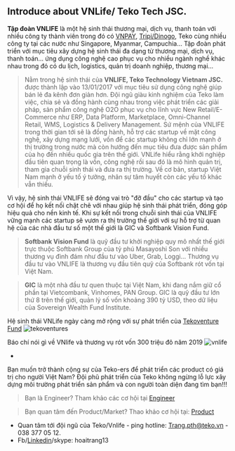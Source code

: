 ## Introduce about VNLife/ Teko Tech JSC.

**Tập đoàn VNLIFE** là một hệ sinh thái thương mại, dịch vụ, thanh toán với nhiều công ty thành viên trong đó có [VNPAY](https://vnpay.vn/), [Tripi/Dinogo](https://www.tripi.vn/), Teko cùng nhiều công ty tại các nước như Singapore, Myanmar, Campuchia… Tập đoàn phát triển với mục tiêu xây dựng hệ sinh thái đa dạng từ thương mại, dịch vụ, thanh toán… ứng dụng công nghệ cao phục vụ cho nhiều ngành nghề khác nhau trong đó có du lịch, logistics, quản trị doanh nghiệp, thương mại…

> Nằm trong hệ sinh thái của **VNLIFE, Teko Technology Vietnam JSC.** được thành lập vào 13/01/2017 với mục tiêu sử dụng công nghệ giúp bán lẻ đa kênh đơn giản hơn. Đội ngũ giàu kinh nghiệm của Teko làm việc, chia sẻ và đồng hành cùng nhau trong việc phát triển các giải pháp, sản phẩm công nghệ O2O phục vụ cho lĩnh vực New Retail/E-Commerce như ERP, Data Platform, Marketplace, Omni-Channel Retail, WMS, Logistics & Delivery Management.
Sứ mệnh của VNLIFE trong thời gian tới sẽ là đồng hành, hỗ trợ các startup về mặt công nghệ, xây dựng mạng lưới, vốn để các startup không chỉ lớn mạnh ở thị trường trong nước mà còn hướng đến mục tiêu đưa được sản phẩm của họ đến nhiều quốc gia trên thế giới.
VNLife hiểu rằng khởi nghiệp đầu tiên quan trọng là vốn, công nghệ rồi sau đó là mô hình quản trị, tham gia chuỗi sinh thái và đưa ra thị trường. Về cơ bản, startup Việt Nam mạnh ở yếu tố ý tưởng, nhân sự tâm huyết còn các yếu tố khác vẫn thiếu.

Vì vậy, hệ sinh thái VNLIFE sẽ đóng vai trò "đỡ đầu" cho các startup và tạo cơ hội để họ kết nối chặt chẽ với nhau giúp hệ sinh thái phát triển, đóng góp hiệu quả cho nền kinh tế. Khi sự kết nối trong chuỗi sinh thái của VNLIFE vững mạnh các startup sẽ vươn ra thị trường thế giới với sự hỗ trợ từ quan hệ của các nhà đầu tư số một thế giới là GIC và Softbank Vision Fund.

> **Softbank Vision Fund** là quỹ đầu tư khởi nghiệp quy mô nhất thế giới trực thuộc Softbank Group của tỷ phú Masayoshi Son với nhiều thương vụ đình đám như đầu tư vào Uber, Grab, Loggi… Thương vụ đầu tư vào VNLIFE là thương vụ đầu tiên quỹ của Softbank rót vốn tại Việt Nam.

> **GIC** là một nhà đầu tư quen thuộc tại Việt Nam, khi đang nắm giữ cổ phần tại Vietcombank, Vinhomes, PAN Group. GIC là quỹ đầu tư lớn thứ 8 trên thế giới, quản lý số vốn khoảng 390 tỷ USD, theo dữ liệu của Sovereign Wealth Fund Institute.

Hệ sinh thái VNLife ngày càng mở rộng với sự phát triển của [Tekoventure Fund](https://tekoventures.vn/)
![tekoventures](https://lh3.googleusercontent.com/rQO-CMqWSJr4_RHqywo-_ZrhMCvQSzJqrGHp-s9RBkm66vGHOeP52Da_HyKDIyeR2vwplZM6ft_WZSQLx00ESdveA-rmAWnZ-79eASOxXBmlvAo0zjhlOKagLfzFPFMSdb_KiOfZctcaCd48l89up5aSG-v0HKO-PUQvYN1L5tsARJn7ALrDXWx1f7uXEwriA3wJFxKh-yA5eIqpYRQW5vdy8MXwx2sd10CztYqP4Mm5E1p8oG0sFQ7TcycCRwYKolr10FogUfs0ioUOqiU0ZO1KijdzZz1sg0dOS2s_brcRsnc7MHsiCX3hv45IwNWxYHxs44mx6e8CDaZ1aOy5BXseveiPzkLbpDSdlSWmlU-ERw9-dHa-Ev3kBwsm0Ns4BjwQE9sSAhh2HTESk9v5-Vmy8zva-Ls8JK6aQ6tzHyDxhTZZ_3FNXnu7wuQ44UD8ajm6rb9nqVLJXDvbzYkLa0Or0eXKBE_svSSIBnU8xPHaDdfsrm0uQ82svbstVDl9vjnDxC5ZaMgmyyg95S0BMd9a2vx-dezR4uk70y2BHruYZ70QRmgrQbuU5dbKg9weZhPB3ga0NW-xYe7JUJ1an8I0EvFPf9PbcyAY6hNA0rauCT5U1YszhYlKOEQeghGtjDs_A9XdjBR_U_UWrG9cBhxyP7hBNbmxa4Rfu186NO24AZjlvvgvZwY=w947-h858-no)

Báo chí nói gì về VNlife và thương vụ rót vốn 300 triệu đô năm 2019
![vnlife](https://lh3.googleusercontent.com/P0CkGnXCMVr21uQmmPS4FJvHumy8uqhCLhMFikdkqd1Yq6LYMje9dYH8fd4b3wFSmSEZ0EkX8ht0W9SlVaXLKmGTu6SwquYQl8aaLiQAXhG4p0ZzwC-spmSbp9F5eVZSQ4q7Go569Miz0mupmaTW-LscX1a5mYfxb7jQH9Hq1f0AB_M1i61-0-OgiF8AD8bw-2Kd5yvrFMUMa347i05f3NuC6mzTaSSgWG-hRb2esC8RuM_G5M6qdKRWszLd98XHHwDGObAQzTTraK7JbTi9y9ssUW2bH46lYI8pM_rqp239mgjEzkblIUE-JjS0RejJhlDHzuFDmLg24sqUYSufajP7xJs1MzYrPYIOTK-73oTiREA-vQEBPPVt9QGmW9UzFqYoAC3skYvZoJIaOiF29sBJkwc9qfSskNyC1pdTyYrNXKPX1a--UPdE0dpTe0DvBKH0lzBvBoZ-o49fQtFvsCODxcvIPOg1cKDgB1eCG_M1Gt5xcj4o04l83fyWb8g0_cSRKJSos3EpvJDgNJM_xyL9j-JK2Si0w838cyH19qDZWuK0SHadKtO_wnDVLM6-IZamGih67C1Bz0l5op7TKqTVqy3oBrtrVba1uwUu6EKdaKFNAmdxKw_GfvdMQOxGYtZ_xeHKqTZohsQZPP9GYGvG5Gn7IKwATZCuArG8SRltDnLdrdDJZzU=w819-h947-no)

*
Bạn muốn trở thành cộng sự của Teko-ers để phát triển các product có giá trị cho người Việt Nam? Đội phũ phát triển của Teko không ngừng lỗ lực xây dựng môi trường phát triển sản phẩm và con người toàn diện đang tìm bạn!!!
> Bạn là Engineer? Tham khảo các cơ hội tại [Engineer](https://github.com/hoaitrang13/VNLife-Teko-Tech-JSC.-Opportunities/tree/master/Engineer)

> Bạn quan tâm đến Product/Market? Thao khảo cơ hội tại: [Product](https://github.com/hoaitrang13/VNLife-Teko-Tech-JSC.-Opportunities/tree/master/Product)

* Quan tâm tới đội ngũ của Teko/Vnlife - ping hotline: Trang.pth@teko.vn - 038 377 05 12.
* Fb/[Linkedin](https://www.linkedin.com/in/hoaitrang13/)/skype: hoaitrang13
